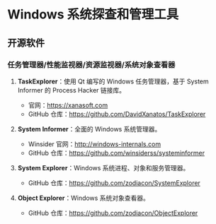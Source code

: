 # Windows 系统探查和管理工具

## 开源软件

### 任务管理器/性能监视器/资源监视器/系统对象查看器

1. **TaskExplorer**：使用 Qt 编写的 Windows 任务管理器，基于 System Informer 的 Process Hacker 链接库。

   - 官网：https://xanasoft.com
   - GitHub 仓库：https://github.com/DavidXanatos/TaskExplorer

2. **System Informer**：全面的 Windows 系统管理器。

   - Winsider 官网：http://windows-internals.com
   - GitHub 仓库：https://github.com/winsiderss/systeminformer

3. **System Explorer**：Windows 系统进程、对象和服务管理器。

   - GitHub 仓库：https://github.com/zodiacon/SystemExplorer

4. **Object Explorer**：Windows 系统对象查看器。

   - GitHub 仓库：https://github.com/zodiacon/ObjectExplorer
